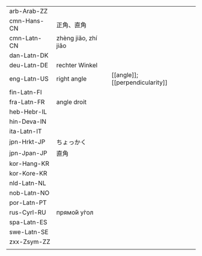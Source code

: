 | | | |
|-|-|-|
| arb-Arab-ZZ |  |  |
| cmn-Hans-CN | 正角、直角 |  |
| cmn-Latn-CN | zhèng jiǎo, zhí jiǎo |  |
| dan-Latn-DK |  |  |
| deu-Latn-DE | rechter Winkel |  |
| eng-Latn-US | right angle | [[angle]]; [[perpendicularity]] |
| fin-Latn-FI |  |  |
| fra-Latn-FR | angle droit |  |
| heb-Hebr-IL |  |  |
| hin-Deva-IN |  |  |
| ita-Latn-IT |  |  |
| jpn-Hrkt-JP | ちょっかく |  |
| jpn-Jpan-JP | 直角 |  |
| kor-Hang-KR |  |  |
| kor-Kore-KR |  |  |
| nld-Latn-NL |  |  |
| nob-Latn-NO |  |  |
| por-Latn-PT |  |  |
| rus-Cyrl-RU | прямо́й у́гол |  |
| spa-Latn-ES |  |  |
| swe-Latn-SE |  |  |
| zxx-Zsym-ZZ |  |  |
|  |  |  |
